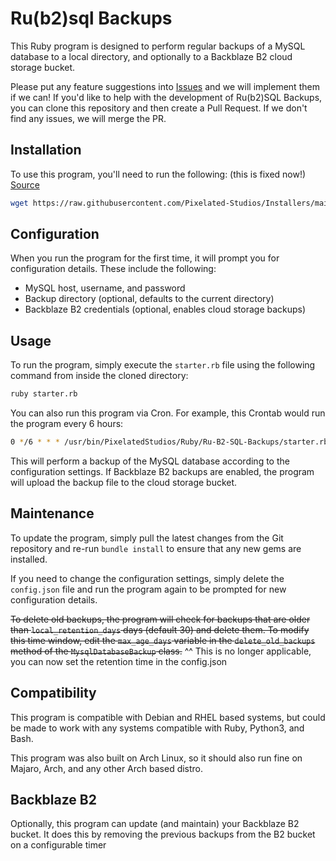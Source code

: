 # Ru(b2)sql Backups

This Ruby program is designed to perform regular backups of a MySQL database to a local directory, and optionally to a Backblaze B2 cloud storage bucket.

Please put any feature suggestions into [Issues](https://github.com/Pixelated-Studios/Ru-b2-SQL-Backups/issues) and we will implement them if we can!
If you'd like to help with the development of Ru(b2)SQL Backups, you can clone this repository and then create a Pull Request. If we don't find any issues, we will merge the PR.

## Installation

To use this program, you'll need to run the following: (this is  fixed now!)
[Source](https://raw.githubusercontent.com/Pixelated-Studios/Installers/main/install.sh)

```bash
wget https://raw.githubusercontent.com/Pixelated-Studios/Installers/main/install.sh && bash ./install.sh
```

## Configuration

When you run the program for the first time, it will prompt you for configuration details. These include the following:

- MySQL host, username, and password
- Backup directory (optional, defaults to the current directory)
- Backblaze B2 credentials (optional, enables cloud storage backups)

## Usage

To run the program, simply execute the `starter.rb` file using the following command from inside the cloned directory:

```bash
ruby starter.rb
```

You can also run this program via Cron. For example, this Crontab would run the program every 6 hours:

```bash
0 */6 * * * /usr/bin/PixelatedStudios/Ruby/Ru-B2-SQL-Backups/starter.rb
```


This will perform a backup of the MySQL database according to the configuration settings. If Backblaze B2 backups are enabled, the program will upload the backup file to the cloud storage bucket.

## Maintenance

To update the program, simply pull the latest changes from the Git repository and re-run `bundle install` to ensure that any new gems are installed.

If you need to change the configuration settings, simply delete the `config.json` file and run the program again to be prompted for new configuration details.

~~To delete old backups, the program will check for backups that are older than `local_retention_days` days (default 30) and delete them. To modify this time window, edit the `max_age_days` variable in the `delete_old_backups` method of the `MysqlDatabaseBackup` class.~~
^^ This is no longer applicable, you can now set the retention time in the config.json

## Compatibility

This program is compatible with Debian and RHEL based systems, but could be made to work with any systems compatible with Ruby, Python3, and Bash. 

This program was also built on Arch Linux, so it should also run fine on Majaro, Arch, and any other Arch based distro.

## Backblaze B2

Optionally, this program can update (and maintain) your Backblaze B2 bucket. It does this by removing the previous backups from the B2 bucket on a configurable timer

